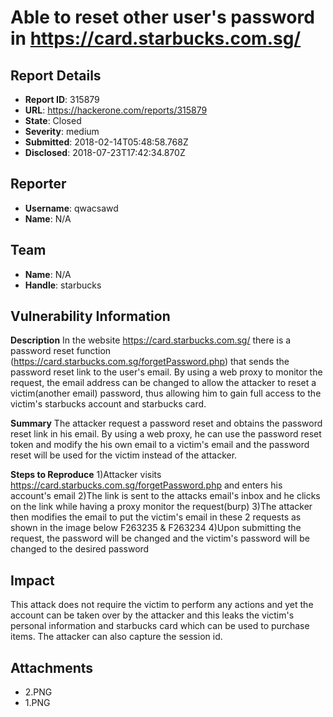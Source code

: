# Able to reset other user's password in https://card.starbucks.com.sg/

## Report Details
- **Report ID**: 315879
- **URL**: https://hackerone.com/reports/315879
- **State**: Closed
- **Severity**: medium
- **Submitted**: 2018-02-14T05:48:58.768Z
- **Disclosed**: 2018-07-23T17:42:34.870Z

## Reporter
- **Username**: qwacsawd
- **Name**: N/A

## Team
- **Name**: N/A
- **Handle**: starbucks

## Vulnerability Information
**Description**
In the website https://card.starbucks.com.sg/ there is a password reset function (https://card.starbucks.com.sg/forgetPassword.php) that sends the password reset link to the user's email. By using a web proxy to monitor the request, the email address can be changed to allow the attacker to reset a victim(another email) password, thus allowing him to gain full access to the victim's starbucks account and starbucks card.

**Summary**
The attacker request a password reset and obtains the password reset link in his email. By using a web proxy, he can use the password reset token and modify the his own email to a victim's email and the password reset will be used for the victim instead of the attacker.

**Steps to Reproduce**
1)Attacker visits https://card.starbucks.com.sg/forgetPassword.php and enters his account's email
2)The link is sent to the attacks email's inbox and he clicks on the link while having a proxy monitor the request(burp)
3)The attacker then modifies the email to put the victim's email in these 2 requests as shown in the image below F263235 & F263234
4)Upon submitting the request, the password will be changed and the victim's password will be changed to the desired password

## Impact

This attack does not require the victim to perform any actions and yet the account can be taken over by the attacker and this leaks the victim's personal information and starbucks card which can be used to purchase items. The attacker can also capture the session id.

## Attachments
- 2.PNG
- 1.PNG
